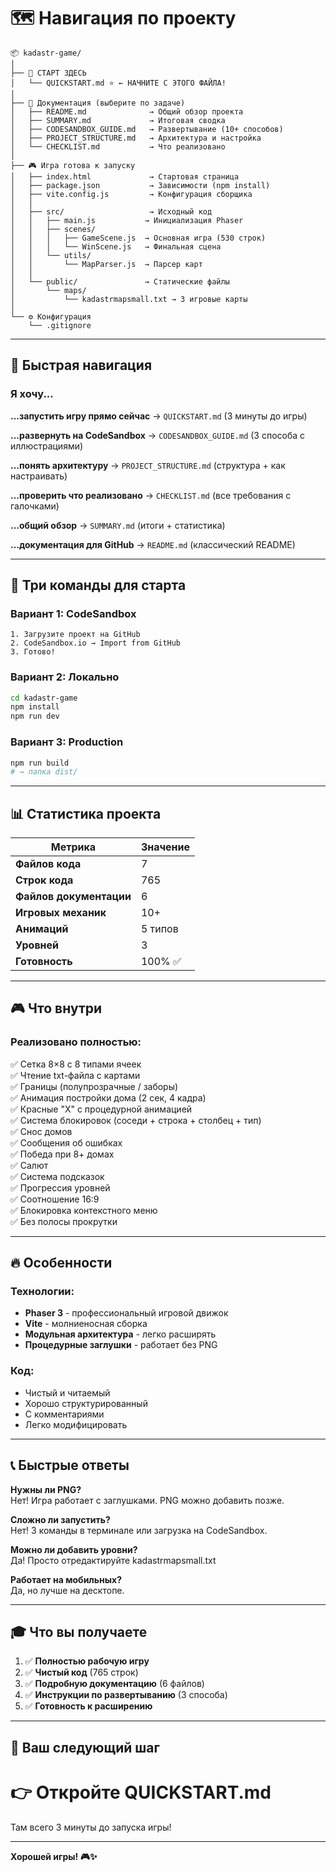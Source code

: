 # 🗺️ Навигация по проекту

```
📦 kadastr-game/
│
├── 🚀 СТАРТ ЗДЕСЬ
│   └── QUICKSTART.md ⭐ ← НАЧНИТЕ С ЭТОГО ФАЙЛА!
│
├── 📖 Документация (выберите по задаче)
│   ├── README.md              → Общий обзор проекта
│   ├── SUMMARY.md             → Итоговая сводка
│   ├── CODESANDBOX_GUIDE.md   → Развертывание (10+ способов)
│   ├── PROJECT_STRUCTURE.md   → Архитектура и настройка
│   └── CHECKLIST.md           → Что реализовано
│
├── 🎮 Игра готова к запуску
│   ├── index.html             → Стартовая страница
│   ├── package.json           → Зависимости (npm install)
│   ├── vite.config.js         → Конфигурация сборщика
│   │
│   ├── src/                   → Исходный код
│   │   ├── main.js           → Инициализация Phaser
│   │   ├── scenes/
│   │   │   ├── GameScene.js  → Основная игра (530 строк)
│   │   │   └── WinScene.js   → Финальная сцена
│   │   └── utils/
│   │       └── MapParser.js  → Парсер карт
│   │
│   └── public/               → Статические файлы
│       └── maps/
│           └── kadastrmapsmall.txt → 3 игровые карты
│
└── ⚙️ Конфигурация
    └── .gitignore
```

---

## 🎯 Быстрая навигация

### Я хочу...

**...запустить игру прямо сейчас**
→ `QUICKSTART.md` (3 минуты до игры)

**...развернуть на CodeSandbox**
→ `CODESANDBOX_GUIDE.md` (3 способа с иллюстрациями)

**...понять архитектуру**
→ `PROJECT_STRUCTURE.md` (структура + как настраивать)

**...проверить что реализовано**
→ `CHECKLIST.md` (все требования с галочками)

**...общий обзор**
→ `SUMMARY.md` (итоги + статистика)

**...документация для GitHub**
→ `README.md` (классический README)

---

## 🏃 Три команды для старта

### Вариант 1: CodeSandbox
```
1. Загрузите проект на GitHub
2. CodeSandbox.io → Import from GitHub
3. Готово!
```

### Вариант 2: Локально
```bash
cd kadastr-game
npm install
npm run dev
```

### Вариант 3: Production
```bash
npm run build
# → папка dist/
```

---

## 📊 Статистика проекта

| Метрика | Значение |
|---------|----------|
| **Файлов кода** | 7 |
| **Строк кода** | 765 |
| **Файлов документации** | 6 |
| **Игровых механик** | 10+ |
| **Анимаций** | 5 типов |
| **Уровней** | 3 |
| **Готовность** | 100% ✅ |

---

## 🎮 Что внутри

### Реализовано полностью:

✅ Сетка 8×8 с 8 типами ячеек  
✅ Чтение txt-файла с картами  
✅ Границы (полупрозрачные / заборы)  
✅ Анимация постройки дома (2 сек, 4 кадра)  
✅ Красные "X" с процедурной анимацией  
✅ Система блокировок (соседи + строка + столбец + тип)  
✅ Снос домов  
✅ Сообщения об ошибках  
✅ Победа при 8+ домах  
✅ Салют  
✅ Система подсказок  
✅ Прогрессия уровней  
✅ Соотношение 16:9  
✅ Блокировка контекстного меню  
✅ Без полосы прокрутки  

---

## 🔥 Особенности

### Технологии:
- **Phaser 3** - профессиональный игровой движок
- **Vite** - молниеносная сборка
- **Модульная архитектура** - легко расширять
- **Процедурные заглушки** - работает без PNG

### Код:
- Чистый и читаемый
- Хорошо структурированный
- С комментариями
- Легко модифицировать

---

## 📞 Быстрые ответы

**Нужны ли PNG?**  
Нет! Игра работает с заглушками. PNG можно добавить позже.

**Сложно ли запустить?**  
Нет! 3 команды в терминале или загрузка на CodeSandbox.

**Можно ли добавить уровни?**  
Да! Просто отредактируйте kadastrmapsmall.txt

**Работает на мобильных?**  
Да, но лучше на десктопе.

---

## 🎓 Что вы получаете

1. ✅ **Полностью рабочую игру**
2. ✅ **Чистый код** (765 строк)
3. ✅ **Подробную документацию** (6 файлов)
4. ✅ **Инструкции по развертыванию** (3 способа)
5. ✅ **Готовность к расширению**

---

## 🚀 Ваш следующий шаг

# 👉 Откройте QUICKSTART.md

Там всего 3 минуты до запуска игры!

---

**Хорошей игры! 🎮✨**
